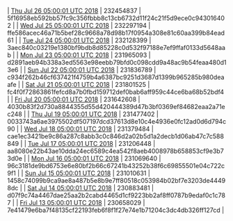 | [Thu Jul 26 05:00:01 UTC 2018](https://transfer.sh/fdQrs/dashninja-dbdump-20180726070001.tar.bz2) | 232454837 | 5f16958eb592bb57fc9c356fbbb8c13cb6732d11f24c21f5d9ece0c943016402 | 
| [Wed Jul 25 05:00:01 UTC 2018](https://transfer.sh/X2ATI/dashninja-dbdump-20180725070001.tar.bz2) | 232297194 | ffe586acec46a71b5bef28c9668a78d98b17f0954a308e81c60aa399b84ead61 | 
| [Tue Jul 24 05:00:01 UTC 2018](https://transfer.sh/iQTd0/dashninja-dbdump-20180724070001.tar.bz2) | 232128399 | 3aec840c03219e1380bf9bdb8d85228c0d532f97188e7ef9ffaf0133d5648aab | 
| [Mon Jul 23 05:00:01 UTC 2018](https://transfer.sh/16ajDL/dashninja-dbdump-20180723070001.tar.bz2) | 231965093 | d2891aeb94b338a3ed5563e98eebb79bfd0c098cdd9a48ac9b54feaa480d13e6 | 
| [Sun Jul 22 05:00:01 UTC 2018](https://transfer.sh/zW8oN/dashninja-dbdump-20180722070001.tar.bz2) | 231836789 | c934f262b46cf637421f4759b4a6387bc9251d3687d1399b965285b980deaafe | 
| [Sat Jul 21 05:00:01 UTC 2018](https://transfer.sh/8ikQj/dashninja-dbdump-20180721070001.tar.bz2) | 231801525 | fc4f0f72863861fefcd8a7b0fbd159712def0bab6aff959c44ce6ba68b52bdf4 | 
| [Fri Jul 20 05:00:01 UTC 2018](https://transfer.sh/dD9Yu/dashninja-dbdump-20180720070001.tar.bz2) | 231642608 | 4030b83f2d730a8844355d55d420444389d47b3bf0369ef84682eaa2a71ec248 | 
| [Thu Jul 19 05:00:01 UTC 2018](https://transfer.sh/C7RLv/dashninja-dbdump-20180719070001.tar.bz2) | 231477402 | 0033743a6ae3975502df507197dcd37613d8e10c4e4936e0fc12ad0d6d794c90 | 
| [Wed Jul 18 05:00:01 UTC 2018](https://transfer.sh/zcOT4/dashninja-dbdump-20180718070001.tar.bz2) | 231379484 | cae1ec3421be9c86a287c8abb3c0c846d2a02b5d1a2decb1d06ab47c7c588849 | 
| [Tue Jul 17 05:00:01 UTC 2018](https://transfer.sh/x6SH5/dashninja-dbdump-20180717070001.tar.bz2) | 231206448 | aa8080e22b43ae10dda24ec6589c4ea542f8aeb4008978b658853cf9e3b73d0e | 
| [Mon Jul 16 05:00:01 UTC 2018](https://transfer.sh/VVGwb/dashninja-dbdump-20180716070001.tar.bz2) | 231069640 | 96c3181de9bd6753e6e80bf2b66c67241b43252b38f6c69855501e04c722c9f1 | 
| [Sun Jul 15 05:00:01 UTC 2018](https://transfer.sh/9u9EN/dashninja-dbdump-20180715070001.tar.bz2) | 231010631 | 1458c74099b9ca9ae8a487b5e8b9e7ff80518c053984b02bf7e3203de44498dc | 
| [Sat Jul 14 05:00:01 UTC 2018](https://transfer.sh/eJCvm/dashninja-dbdump-20180714070001.tar.bz2) | 230883481 | d07f9c74a4467dae25aa2b2cabd4465d1cf9223bb2af8ff0787b9edaf0c1c787 | 
| [Fri Jul 13 05:00:01 UTC 2018](https://transfer.sh/AzTkA/dashninja-dbdump-20180713070001.tar.bz2) | 230658029 | 7e41479e6ba7f48135cf22193feb6f8f1f27e74e1b71204c3dc4db326ff127cd | 
